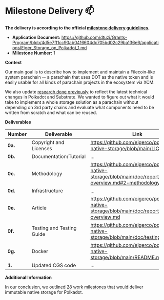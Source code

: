 # Milestone Delivery :mailbox:


**The delivery is according to the official [milestone delivery guidelines](https://github.com/w3f/Grants-Program/blob/master/docs/Support%20Docs/milestone-deliverables-guidelines.md).**

* **Application Document:** https://github.com/dtuzi/Grants-Program/blob/4d5e7ff1cc90ab0416604dc705bd02c29ba136e6/applications/Eiger_Storage_on_Polkadot_1.md
* **Milestone Number:** 1

**Context**

Our main goal is to describe how to implement and maintain a Filecoin-like system parachain -- a parachain that uses DOT as the native token and is easily usable for all kinds of parachain projects in the ecosystem via XCM.

We also update [research done previously](https://github.com/common-good-storage) to reflect the latest technical changes in Polkadot and Substrate. We wanted to figure out what it would take to implement a whole storage solution as a parachain without depending on 3rd party chains and evaluate what components need to be written from scratch and what can be reused.


**Deliverables**

| Number | Deliverable | Link | Notes |
| ------------- | ------------- | ------------- |------------- |
| **0a.** | Copyright and Licenses |https://github.com/eigerco/polkadot-native-storage/blob/main/LICENSE|  MIT|
| **0b.** | Documentation/Tutorial |...| ...|
| **0c.** | Methodology |https://github.com/eigerco/polkadot-native-storage/blob/main/doc/report/src/new-overview.md#2-methodology| ...|
| **0d.** | Infrastructure |...| ...|
| **0e.** | Article |https://github.com/eigerco/polkadot-native-storage/blob/main/doc/report/src/new-overview.md| ...|
| **0f.** | Testing and Testing Guide |https://github.com/eigerco/polkadot-native-storage/blob/main/doc/testing_guide.md| ...|
| **0g.** | Docker |https://github.com/eigerco/polkadot-native-storage/blob/main/README.md#docker| ...|
| **1.** | Updated CGS code |...| ...|



**Additional Information**

In our conclusion, we outlined [28 work milestones](https://github.com/eigerco/polkadot-native-storage/blob/main/doc/report/src/new-conclusion.md#31-implementation) that would deliver immutable native storage for Polkadot.
